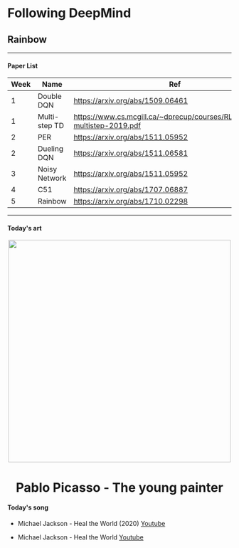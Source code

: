# Following DeepMind
## Rainbow

- - -

#### Paper List

|Week|Name|Ref|
|---|---|---|
|1|Double DQN|https://arxiv.org/abs/1509.06461|
|1|Multi-step TD|https://www.cs.mcgill.ca/~dprecup/courses/RL/Lectures/8-multistep-2019.pdf|
|2|PER|https://arxiv.org/abs/1511.05952|
|2|Dueling DQN|https://arxiv.org/abs/1511.06581|
|3|Noisy Network|https://arxiv.org/abs/1511.05952|
|4|C51|https://arxiv.org/abs/1707.06887|
|5|Rainbow|https://arxiv.org/abs/1710.02298|


- - -

#### Today's art
<div align="center">
    <img src="https://github.com/LeejwUniverse/RL_Rainbow/blob/master/arts/The_young_painter(1972)_picasso.jpg" width="500">
</div>

<h1 align="center"> Pablo Picasso - The young painter </h1>


#### Today's song
* Michael Jackson - Heal the World (2020)
[Youtube](https://youtu.be/nhcG9wqn0gU)

* Michael Jackson - Heal the World
[Youtube](https://youtu.be/BWf-eARnf6U)
